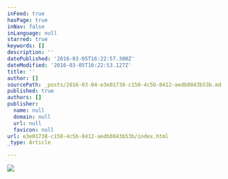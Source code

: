 ```yaml
---
inFeed: true
hasPage: true
inNav: false
inLanguage: null
starred: true
keywords: []
description: ''
datePublished: '2016-03-05T16:22:57.300Z'
dateModified: '2016-03-05T16:22:53.127Z'
title: ''
author: []
sourcePath: _posts/2016-03-04-e3e01738-c150-4c5b-8412-aedb0843b53b.md
published: true
authors: []
publisher:
  name: null
  domain: null
  url: null
  favicon: null
url: e3e01738-c150-4c5b-8412-aedb0843b53b/index.html
_type: Article

---
```

![](https://the-grid-user-content.s3-us-west-2.amazonaws.com/fb342f7c-cf47-48e2-819d-b4d4579f3ffd.jpg)